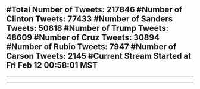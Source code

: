 #Total Number of Tweets: 217846 
#Number of Clinton Tweets: 77433
#Number of Sanders Tweets: 50818
#Number of Trump Tweets: 48609
#Number of Cruz Tweets: 30894
#Number of Rubio Tweets: 7947
#Number of Carson Tweets: 2145
#Current Stream Started at Fri Feb 12 00:58:01 MST
---
---
---
